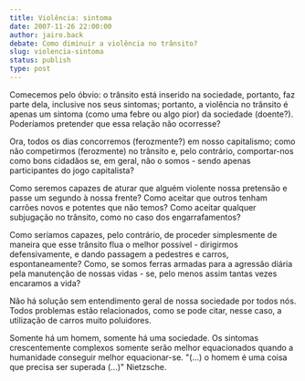 ```yaml
---
title: Violência: sintoma
date: 2007-11-26 22:00:00
author: jairo.back
debate: Como diminuir a violência no trânsito?
slug: violencia-sintoma
status: publish 
type: post
---
```


  

  

Comecemos pelo óbvio: o trânsito está inserido na sociedade, portanto, faz parte dela, inclusive nos seus sintomas; portanto, a violência no trânsito é apenas um sintoma (como uma febre ou algo pior) da sociedade (doente?). Poderíamos pretender que essa relação não ocorresse?  

  

Ora, todos os dias concorremos (ferozmente?) em nosso capitalismo; como não competirmos (ferozmente) no trânsito e, pelo contrário, comportar-nos como bons cidadãos se, em geral, não o somos - sendo apenas participantes do jogo capitalista?   

  

Como seremos capazes de aturar que alguém violente nossa pretensão e passe um segundo à nossa frente? Como aceitar que outros tenham carrões novos e potentes que não temos? Como aceitar qualquer subjugação no trânsito, como no caso dos engarrafamentos?   

  

Como seríamos capazes, pelo contrário, de proceder simplesmente de maneira que esse trânsito flua o melhor possível - dirigirmos defensivamente, e dando passagem a pedestres e carros, espontaneamente? Como, se somos ferras armadas para a agressão diária pela manutenção de nossas vidas - se, pelo menos assim tantas vezes encaramos a vida?  

  

Não há solução sem entendimento geral de nossa sociedade por todos nós. Todos problemas estão relacionados, como se pode citar, nesse caso, a utilização de carros muito poluidores.  

  

Somente há um homem, somente há uma sociedade. Os sintomas crescentemente complexos somente serão melhor equacionados quando a humanidade conseguir melhor equacionar-se. "(...) o homem é uma coisa que precisa ser superada (...)" Nietzsche.
